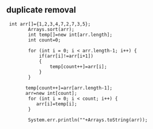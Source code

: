 ## duplicate removal

     int arr[]={1,2,3,4,7,2,7,3,5};
            Arrays.sort(arr);
            int temp[]=new int[arr.length];
            int count=0;
            
            for (int i = 0; i < arr.length-1; i++) {
                if(arr[i]!=arr[i+1])
                {
                    temp[count++]=arr[i];
                }
            }
            
           temp[count++]=arr[arr.length-1];
           arr=new int[count];
            for (int i = 0; i < count; i++) {
               arr[i]=temp[i]; 
            }
            
            System.err.println(""+Arrays.toString(arr));




